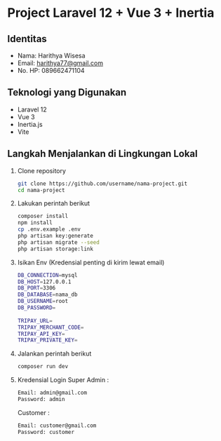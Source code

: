 # Project Laravel 12 + Vue 3 + Inertia

## Identitas
- Nama: Harithya Wisesa
- Email: harithya77@gmail.com
- No. HP: 089662471104

## Teknologi yang Digunakan
- Laravel 12
- Vue 3
- Inertia.js
- Vite

## Langkah Menjalankan di Lingkungan Lokal

1. Clone repository
   ```bash
   git clone https://github.com/username/nama-project.git
   cd nama-project

2. Lakukan perintah berikut
   ```bash
   composer install
   npm install
   cp .env.example .env
   php artisan key:generate
   php artisan migrate --seed
   php artisan storage:link

3. Isikan Env (Kredensial penting di kirim lewat email)
   ```bash
   DB_CONNECTION=mysql
   DB_HOST=127.0.0.1
   DB_PORT=3306
   DB_DATABASE=nama_db
   DB_USERNAME=root
   DB_PASSWORD=
 
   TRIPAY_URL=
   TRIPAY_MERCHANT_CODE=
   TRIPAY_API_KEY=
   TRIPAY_PRIVATE_KEY=

4. Jalankan perintah berikut
   ```bash
   composer run dev

5. Kredensial Login
   Super Admin : 
   ```bash
   Email: admin@gmail.com
   Password: admin
   ```

   Customer :
   ```bash
   Email: customer@gmail.com
   Password: customer
   ```

